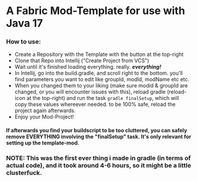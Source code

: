 # A Fabric Mod-Template for use with Java 17

<h3>How to use:</h3>

- Create a Repository with the Template with the button at the top-right
- Clone that Repo into Intellij ("Create Project from VCS")
- Wait until it's finished loading everything. really. ***everything!***
- In Intellij, go into the build.gradle, and scroll right to the bottom. you'll find parameters you want to edit like groupId, modId, modName etc etc.
- When you changed them to your liking (make sure modid & groupId are changed, or you will encounter issues with this), reload gradle (reload-icon at the top-right) and run the task `gradle finalSetup`, which will copy these values whereever needed. to be 100% safe, reload the project again afterwards.
- Enjoy your Mod-Project!

<h4>If afterwards you find your buildscript to be too cluttered, you can safely remove EVERYTHING involving the "finalSetup" task. It's only relevant for setting up the template-mod.</h4>

<h3>NOTE: This was the first ever thing i made in gradle (in terms of actual code), and it took around 4-6 hours, so it might be a little clusterfuck.</h3>
